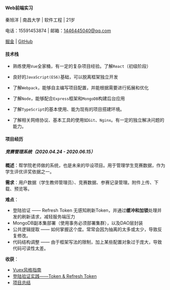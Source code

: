 #### Web前端实习

秦旭洋 | 南昌大学 | 软件工程 | 21岁

电话：15591453874  | 邮箱：1446445040@qq.com

[掘金](https://juejin.im/user/5dcf5efb518825109e6b9eeb/posts) | [GitHub](https://github.com/1446445040)

#### 技术栈

- 熟练使用`Vue`全家桶，有一定的复杂项目经验。了解`React`（初级阶段）
- 良好的`JavaScript(ES6)`基础，可以脱离框架独立开发
- 了解`Webpack`，能够自主编写项目配置，并能根据需要进行拓展和优化

- 了解`Node`，能够配合`Express`框架和`MongoDB`构建后台应用
- 了解`TypeScript`的基本使用、能为现有的项目搭建环境。

- 了解相关网络协议、基本工具的使用如`Git`、`Nginx`。有一定的独立解决问题的能力。

#### 项目经历

##### 竞赛管理系统（2020.04.24 - 2020.06.15）

**概述**：帮学院老师做的系统，也是未来的毕设项目。用于管理学生竞赛数据，作为学生评优评奖依据之一。

**需求**：用户数据（学生教师管理员）、竞赛数据、参赛记录管理。附件上传、下载、预览等。

**难点**：

- 登陆验证 —— Refresh Token 无感知刷新Token，并通过**缓冲和加锁**处理并发的刷新请求，减轻服务端压力
- MongoDB副本集部署（使用事务必须部署集群），以及DAO层封装
- 公共逻辑提取 —— 如何掌握这个度。常常会因为抽离的太多或太少，导致反复修改。
- 代码结构调整 —— 由于框架写法的限制，加上某些配置对象过于庞大，导致代码可读性太差。

**收获**：

- [Vuex风格指南](https://juejin.im/post/5eda1154e51d4578740f6f4d)
- [登陆验证实践——Token & Refresh Token](https://juejin.im/post/5ed98d0ce51d45784a356052)
- [项目总结](http://notes.biubiubius.com/%E9%A1%B9%E7%9B%AE%E6%80%BB%E7%BB%93/%E7%AB%9E%E8%B5%9B%E7%AE%A1%E7%90%86%E7%B3%BB%E7%BB%9F.html)

